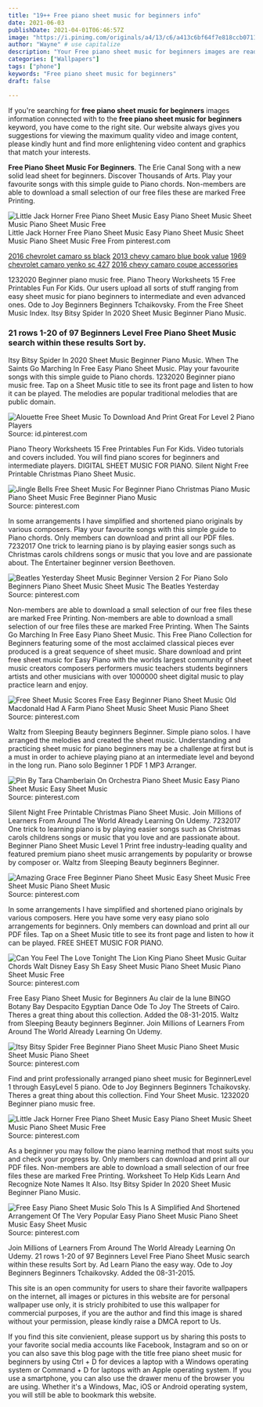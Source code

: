 ```yaml
---
title: "19++ Free piano sheet music for beginners info"
date: 2021-06-03
publishDate: 2021-04-01T06:46:57Z
image: "https://i.pinimg.com/originals/a4/13/c6/a413c6bf64f7e818ccb07111011f2745.png"
author: "Wayne" # use capitalize
description: "Your Free piano sheet music for beginners images are ready. Free piano sheet music for beginners are a topic that is being searched for and liked by netizens today. You can Find and Download the Free piano sheet music for beginners files here. Find and Download all royalty-free photos and vectors."
categories: ["Wallpapers"]
tags: ["phone"]
keywords: "Free piano sheet music for beginners"
draft: false

---
```


If you're searching for **free piano sheet music for beginners** images information connected with to the **free piano sheet music for beginners** keyword, you have come to the right  site.  Our website always  gives you  suggestions  for viewing  the maximum  quality video and image  content, please kindly hunt and find more enlightening video content and graphics  that match your interests.

**Free Piano Sheet Music For Beginners**. The Erie Canal Song with a new solid lead sheet for beginners. Discover Thousands of Arts. Play your favourite songs with this simple guide to Piano chords. Non-members are able to download a small selection of our free files these are marked Free Printing.

![Little Jack Horner Free Piano Sheet Music Easy Piano Sheet Music Sheet Music Piano Sheet Music Free](https://i.pinimg.com/474x/8d/e0/04/8de00492fa1b3d959f5567e2c7e60bb6.jpg "Little Jack Horner Free Piano Sheet Music Easy Piano Sheet Music Sheet Music Piano Sheet Music Free")
Little Jack Horner Free Piano Sheet Music Easy Piano Sheet Music Sheet Music Piano Sheet Music Free From pinterest.com

[2016 chevrolet camaro ss black](/2016-chevrolet-camaro-ss-black/)
[2013 chevy camaro blue book value](/2013-chevy-camaro-blue-book-value/)
[1969 chevrolet camaro yenko sc 427](/1969-chevrolet-camaro-yenko-sc-427/)
[2016 chevy camaro coupe accessories](/2016-chevy-camaro-coupe-accessories/)

1232020 Beginner piano music free. Piano Theory Worksheets 15 Free Printables Fun For Kids. Our users upload all sorts of stuff ranging from easy sheet music for piano beginners to intermediate and even advanced ones. Ode to Joy Beginners Beginners Tchaikovsky. From the Free Sheet Music Index. Itsy Bitsy Spider In 2020 Sheet Music Beginner Piano Music.

### 21 rows 1-20 of 97 Beginners Level Free Piano Sheet Music search within these results Sort by.

Itsy Bitsy Spider In 2020 Sheet Music Beginner Piano Music. When The Saints Go Marching In Free Easy Piano Sheet Music. Play your favourite songs with this simple guide to Piano chords. 1232020 Beginner piano music free. Tap on a Sheet Music title to see its front page and listen to how it can be played. The melodies are popular traditional melodies that are public domain.


![Alouette Free Sheet Music To Download And Print Great For Level 2 Piano Players](https://i.pinimg.com/474x/23/10/0a/23100a5705a5220af6608a65fd23e042.jpg "Alouette Free Sheet Music To Download And Print Great For Level 2 Piano Players")
Source: id.pinterest.com

Piano Theory Worksheets 15 Free Printables Fun For Kids. Video tutorials and covers included. You will find piano scores for beginners and intermediate players. DIGITAL SHEET MUSIC FOR PIANO. Silent Night Free Printable Christmas Piano Sheet Music.

![Jingle Bells Free Sheet Music For Beginner Piano Christmas Piano Music Piano Sheet Music Free Beginner Piano Music](https://i.pinimg.com/originals/ea/f4/32/eaf432d2bb3c403feb6b948c501ffa8d.png "Jingle Bells Free Sheet Music For Beginner Piano Christmas Piano Music Piano Sheet Music Free Beginner Piano Music")
Source: pinterest.com

In some arrangements I have simplified and shortened piano originals by various composers. Play your favourite songs with this simple guide to Piano chords. Only members can download and print all our PDF files. 7232017 One trick to learning piano is by playing easier songs such as Christmas carols childrens songs or music that you love and are passionate about. The Entertainer beginner version Beethoven.

![Beatles Yesterday Sheet Music Beginner Version 2 For Piano Solo Beginners Piano Sheet Music Sheet Music The Beatles Yesterday](https://i.pinimg.com/originals/a0/0d/44/a00d446f4366191d3f9a9f80f804b220.png "Beatles Yesterday Sheet Music Beginner Version 2 For Piano Solo Beginners Piano Sheet Music Sheet Music The Beatles Yesterday")
Source: pinterest.com

Non-members are able to download a small selection of our free files these are marked Free Printing. Non-members are able to download a small selection of our free files these are marked Free Printing. When The Saints Go Marching In Free Easy Piano Sheet Music. This Free Piano Collection for Beginners featuring some of the most acclaimed classical pieces ever produced is a great sequence of sheet music. Share download and print free sheet music for Easy Piano with the worlds largest community of sheet music creators composers performers music teachers students beginners artists and other musicians with over 1000000 sheet digital music to play practice learn and enjoy.

![Free Sheet Music Scores Free Easy Beginner Piano Sheet Music Old Macdonald Had A Farm Piano Sheet Music Sheet Music Piano Sheet](https://i.pinimg.com/originals/24/a5/0a/24a50a6b7cf69d2d22bf415c73fa6ec5.png "Free Sheet Music Scores Free Easy Beginner Piano Sheet Music Old Macdonald Had A Farm Piano Sheet Music Sheet Music Piano Sheet")
Source: pinterest.com

Waltz from Sleeping Beauty beginners Beginner. Simple piano solos. I have arranged the melodies and created the sheet music. Understanding and practicing sheet music for piano beginners may be a challenge at first but is a must in order to achieve playing piano at an intermediate level and beyond in the long run. Piano solo Beginner 1 PDF 1 MP3 Arranger.

![Pin By Tara Chamberlain On Orchestra Piano Sheet Music Easy Piano Sheet Music Easy Sheet Music](https://i.pinimg.com/originals/a5/9a/75/a59a75a59a702407dd0c0a51e194048d.png "Pin By Tara Chamberlain On Orchestra Piano Sheet Music Easy Piano Sheet Music Easy Sheet Music")
Source: pinterest.com

Silent Night Free Printable Christmas Piano Sheet Music. Join Millions of Learners From Around The World Already Learning On Udemy. 7232017 One trick to learning piano is by playing easier songs such as Christmas carols childrens songs or music that you love and are passionate about. Beginner Piano Sheet Music Level 1 Print free industry-leading quality and featured premium piano sheet music arrangements by popularity or browse by composer or. Waltz from Sleeping Beauty beginners Beginner.

![Amazing Grace Free Beginner Piano Sheet Music Easy Sheet Music Free Sheet Music Piano Sheet Music](https://i.pinimg.com/originals/ce/3b/f3/ce3bf3fe425925528a70c240a749fb1f.jpg "Amazing Grace Free Beginner Piano Sheet Music Easy Sheet Music Free Sheet Music Piano Sheet Music")
Source: pinterest.com

In some arrangements I have simplified and shortened piano originals by various composers. Here you have some very easy piano solo arrangements for beginners. Only members can download and print all our PDF files. Tap on a Sheet Music title to see its front page and listen to how it can be played. FREE SHEET MUSIC FOR PIANO.

![Can You Feel The Love Tonight The Lion King Piano Sheet Music Guitar Chords Walt Disney Easy Sh Easy Sheet Music Piano Sheet Music Piano Sheet Music Free](https://i.pinimg.com/originals/c2/9f/1b/c29f1be685d44ca8d6f20fa67589908a.gif "Can You Feel The Love Tonight The Lion King Piano Sheet Music Guitar Chords Walt Disney Easy Sh Easy Sheet Music Piano Sheet Music Piano Sheet Music Free")
Source: pinterest.com

Free Easy Piano Sheet Music for Beginners Au clair de la lune BINGO Botany Bay Despacito Egyptian Dance Ode To Joy The Streets of Cairo. Theres a great thing about this collection. Added the 08-31-2015. Waltz from Sleeping Beauty beginners Beginner. Join Millions of Learners From Around The World Already Learning On Udemy.

![Itsy Bitsy Spider Free Beginner Piano Sheet Music Piano Sheet Music Sheet Music Piano Sheet](https://i.pinimg.com/originals/f4/b9/24/f4b924393f66fc8421781feac4d2447e.jpg "Itsy Bitsy Spider Free Beginner Piano Sheet Music Piano Sheet Music Sheet Music Piano Sheet")
Source: pinterest.com

Find and print professionally arranged piano sheet music for BeginnerLevel 1 through EasyLevel 5 piano. Ode to Joy Beginners Beginners Tchaikovsky. Theres a great thing about this collection. Find Your Sheet Music. 1232020 Beginner piano music free.

![Little Jack Horner Free Piano Sheet Music Easy Piano Sheet Music Sheet Music Piano Sheet Music Free](https://i.pinimg.com/474x/8d/e0/04/8de00492fa1b3d959f5567e2c7e60bb6.jpg "Little Jack Horner Free Piano Sheet Music Easy Piano Sheet Music Sheet Music Piano Sheet Music Free")
Source: pinterest.com

As a beginner you may follow the piano learning method that most suits you and check your progress by. Only members can download and print all our PDF files. Non-members are able to download a small selection of our free files these are marked Free Printing. Worksheet To Help Kids Learn And Recognize Note Names It Also. Itsy Bitsy Spider In 2020 Sheet Music Beginner Piano Music.

![Free Easy Piano Sheet Music Solo This Is A Simplified And Shortened Arrangement Of The Very Popular Easy Piano Sheet Music Piano Sheet Music Easy Sheet Music](https://i.pinimg.com/originals/a4/13/c6/a413c6bf64f7e818ccb07111011f2745.png "Free Easy Piano Sheet Music Solo This Is A Simplified And Shortened Arrangement Of The Very Popular Easy Piano Sheet Music Piano Sheet Music Easy Sheet Music")
Source: pinterest.com

Join Millions of Learners From Around The World Already Learning On Udemy. 21 rows 1-20 of 97 Beginners Level Free Piano Sheet Music search within these results Sort by. Ad Learn Piano the easy way. Ode to Joy Beginners Beginners Tchaikovsky. Added the 08-31-2015.

This site is an open community for users to share their favorite wallpapers on the internet, all images or pictures in this website are for personal wallpaper use only, it is stricly prohibited to use this wallpaper for commercial purposes, if you are the author and find this image is shared without your permission, please kindly raise a DMCA report to Us.

If you find this site convienient, please support us by sharing this posts to your favorite social media accounts like Facebook, Instagram and so on or you can also save this blog page with the title free piano sheet music for beginners by using Ctrl + D for devices a laptop with a Windows operating system or Command + D for laptops with an Apple operating system. If you use a smartphone, you can also use the drawer menu of the browser you are using. Whether it's a Windows, Mac, iOS or Android operating system, you will still be able to bookmark this website.
